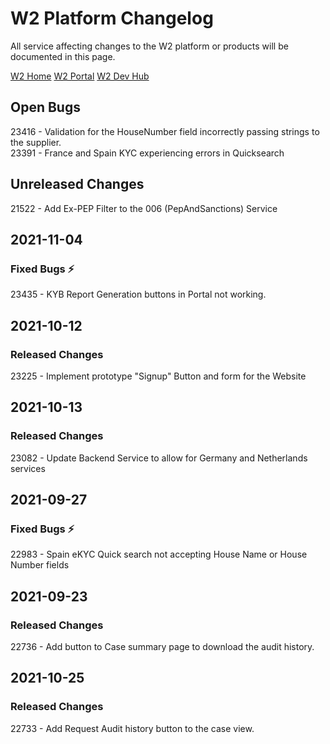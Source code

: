# W2 Platform Changelog
All service affecting changes to the W2 platform or products will be documented in this page.

[W2 Home](https://www.w2globaldata.com)
[W2 Portal](https://portal.w2globaldata.com)
[W2 Dev Hub](https://www.w2globaldata.com/developers/)
## Open Bugs
23416 - Validation for the HouseNumber field incorrectly passing strings to the supplier.   
23391 - France and Spain KYC experiencing errors in Quicksearch   
   
## Unreleased Changes
21522 - Add Ex-PEP Filter to the 006 (PepAndSanctions) Service   
   
## 2021-11-04
### Fixed Bugs :zap:
23435 - KYB Report Generation buttons in Portal not working.   
   
## 2021-10-12
### Released Changes
23225 - Implement prototype "Signup" Button and form for the Website   
   
## 2021-10-13
### Released Changes
23082 -   Update Backend Service to allow for Germany and Netherlands services   
   
## 2021-09-27
### Fixed Bugs :zap:
22983 - Spain eKYC Quick search not accepting House Name or House Number fields   
   
## 2021-09-23
### Released Changes
22736 - Add button to Case summary page to download the audit history.   
   
## 2021-10-25
### Released Changes
22733 - Add Request Audit history button to the case view.   
   